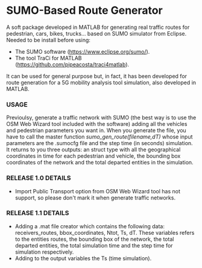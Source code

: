 # SUMO-Based Route Generator

A soft package developed in MATLAB for generating real traffic routes for pedestrian, cars, bikes, trucks... based on SUMO simulator from Eclipse.
Needed to be install before using:
  - The SUMO software (https://www.eclipse.org/sumo/).
  - The tool TraCi for MATLAB (https://github.com/pipeacosta/traci4matlab).

It can be used for general purpose but, in fact, it has been developed for route generation for a 5G mobility analysis tool simulation, also developed in MATLAB.

### USAGE ####

Previoulsy, generate a traffic network with SUMO (the best way is to use the OSM Web Wizard tool included with the software) adding all the vehicles and pedestrian parameters you want in. When you generate the file, you have to call the master function _sumo_gen_route(filename,dT)_ whose input parameters are the .sumocfg file and the step time (in seconds) simulation. It returns to you three outputs: an struct type with all the geographical coordinates in time for each pedestrian and vehicle, the bounding box coordinates of the network and the total departed entities in the simulation.

### RELEASE 1.0 DETAILS ###

- Import Public Transport option from OSM Web Wizard tool has not support, so please don't mark it when generate traffic networks.

### RELEASE 1.1 DETAILS ###

- Adding a .mat file creator which contains the following data: receivers_routes, bbox_coordinates, Ntot, Ts, dT. These variables refers to the entities routes, the bounding box of the network, the total departed entities, the total simulation time and the step time for simulation respectively.
- Adding to the output variables the Ts (time simulation).
